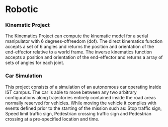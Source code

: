 # Robotic

### Kinematic Project

The Kinematics Project can compute the kinematic model for a serial manipulator with 6 degrees-offreedom (dof). The direct kinematics function accepts a set of 6 angles and returns the position and orientation of the end-effector relative to a world frame. The inverse kinematics function accepts a position and orientation of the end-effector and returns a array of sets of angles for each joint.

### Car Simulation

This project consists of a simulation of an autonomous car operating inside IST campus. The car is able to move between any two arbitrary configurations along trajectories entirely contained inside the road areas normally reserved for vehicles. While moving the vehicle it complies with events defined prior to the starting of the mission such as: Stop traffic sign, Speed limit traffic sign,  Pedestrian crossing traffic sign and Pedestrian crossing at a pre-specified location and time.
